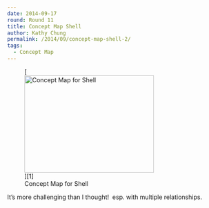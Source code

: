 ```yaml
---
date: 2014-09-17
round: Round 11
title: Concept Map Shell
author: Kathy Chung
permalink: /2014/09/concept-map-shell-2/
tags:
  - Concept Map
---
```

<figure id="attachment_8727" style="width: 300px;" class="wp-caption alignnone">[<img class="size-medium wp-image-8727" alt="Concept Map for Shell" src="http://files.software-carpentry.org/training-course/2014/09/Concept_Map_Shell-300x225.jpg" width="300" height="225" />][1]<figcaption class="wp-caption-text">Concept Map for Shell</figcaption></figure> 
It&#8217;s more challenging than I thought!  esp. with multiple relationships.

 [1]: http://files.software-carpentry.org/training-course/2014/09/Concept_Map_Shell.jpg
